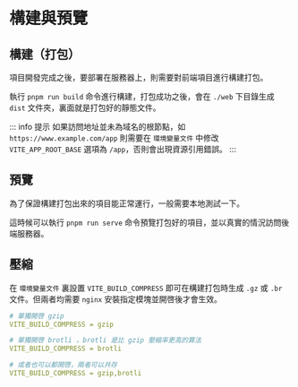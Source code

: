 # 構建與預覽

## 構建（打包）
項目開發完成之後，要部署在服務器上，則需要對前端項目進行構建打包。

執行 `pnpm run build` 命令進行構建，打包成功之後，會在 `./web` 下目錄生成 `dist` 文件夾，裏面就是打包好的靜態文件。

::: info 提示
如果訪問地址並未為域名的根節點，如 `https://www.example.com/app`
則需要在 `環境變量文件` 中修改 `VITE_APP_ROOT_BASE` 選項為 `/app`，否則會出現資源引用錯誤。
:::

## 預覽

為了保證構建打包出來的項目能正常運行，一般需要本地測試一下。

這時候可以執行 `pnpm run serve` 命令預覽打包好的項目，並以真實的情況訪問後端服務器。

## 壓縮

在 `環境變量文件` 裏設置 `VITE_BUILD_COMPRESS` 即可在構建打包時生成 `.gz` 或 `.br` 文件。但兩者均需要 `nginx` 安裝指定模塊並開啓後才會生效。
```yaml
# 單獨開啓 gzip
VITE_BUILD_COMPRESS = gzip

# 單獨開啓 brotli ，brotli 是比 gzip 壓縮率更高的算法
VITE_BUILD_COMPRESS = brotli

# 或者也可以都開啓，兩者可以共存
VITE_BUILD_COMPRESS = gzip,brotli
```